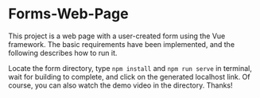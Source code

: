 # Forms-Web-Page

This project is a web page with a user-created form using the Vue framework. The basic requirements have been implemented, and the following describes how to run it.

Locate the form directory, type ```npm install``` and ```npm run serve``` in terminal, wait for building to complete, and click on the generated localhost link. Of course, you can also watch the demo video in the directory. Thanks!
